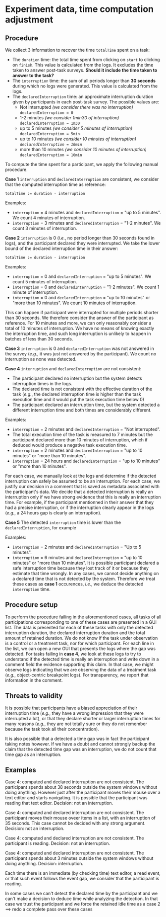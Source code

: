 # Experiment data, time computation adjustment

## Procedure

We collect 3 information to recover the time `totalTime` spent on a task:
* The `duration` time: the total time spent from clicking on `start` to clicking on `finish`. This value is calculated from the logs. It excludes the time taken to answer post-task surveys. **Should it include the time taken to answer to the task?** 
* The `interruption` time: the sum of all periods longer than __30 seconds__ during which no logs were generated. This value is calculated from the logs.
* The `declaredInterruption` time: an approximate interruption duration given by participants in each post-task survey. The possible values are:
	* Not interrupted *(we consider there was no interruption)* `declaredInterruption = 0`
	* 1-2 minutes *(we consider 1min30 of interruption)* `declaredInterruption = 1m30`
	* up to 5 minutes *(we consider 5 minutes of interruption)* `declaredInterruption = 5min`
	* up to 10 minutes *(we consider 10 minutes of interruption) `declaredInterruption = 10min`*
	* more than 10 minutes *(we consider 10 minutes of interruption)* `declaredInterruption = 10min`
  
To compute the time spent for a participant, we apply the following manual procedure.

**Case 1**
`interruption` and `declaredInterruption` are consistent, we consider that the computed interruption time as reference:
```Smalltalk
totalTime := duration - interruption
```

Examples:
- `interruption` = 4 minutes and `declaredInterruption` = "up to 5 minutes". We count 4 minutes of interruption.
- `interruption` = 3 minutes and `declaredInterruption` = "1-2 minutes". We count 3 minutes of interruption.


**Case 2**
`interruption` is 0 (*i.e.*, no period longer than 30 seconds found in logs), and the participant declared they were interrupted. We take the lower bound of the declared interruption time in their answer: 
```Smalltalk
totalTime := duration - interruption
```
Examples:
- `interruption` = 0 and `declaredInterruption` = "up to 5 minutes". We count 5 minutes of interruption.
- `interruption` = 0 and `declaredInterruption` = "1-2 minutes". We count 1 minute of interruption.
- `interruption` = 0 and `declaredInterruption` = "up to 10 minutes" or "more than 10 minutes". We count 10 minutes of interruption.

This can happen if participant were interrupted for multiple periods shorter than 30 seconds. We therefore consider the answer of the participant as reference. For 10 minutes and more, we can only reasonably consider a total of 10 minutes of interruption. We have no means of knowing exactly the interruption time, and such long interruption is unlikely to happen in batches of less than 30 seconds.

**Case 3**
`interruption` is 0 and `declaredInterruption` was not answered in the survey (*e.g.*, it was just not answered by the participant). We count no interruption as none was detected.

**Case 4**
`interruption` and `declaredInterruption` are not consistent:
* The participant declared no interruption but the system detects interruption times in the logs. 
* The declared time is not consistent with the effective duration of the task (*e.g.*, the declared interruption time is higher than the task execution time and it would put the task execution time below 0)
* The participant declared an interruption time, but the system detected a different interruption time and both times are considerably different.

Examples:
- `interruption` = 2 minutes and `declaredInterruption` = "Not interrupted".
- The total execution time of the task is measured to 7 minutes but the participant declared more than 10 minutes of interruption, which if deduced would produce a negative task execution time.
- `interruption` = 2 minutes and `declaredInterruption` = "up to 10 minutes" or "more than 10 minutes".
- `interruption` = 24 hours and `declaredInterruption` = "up to 10 minutes" or "more than 10 minutes".

For each case, we manually look at the logs and determine if the detected interruption can safely be assumed to be an interruption.
For each case, we justify our decision in a comment that is saved as metadata associated with the participant's data.
We decide that a detected interruption is really an interruption only if we have strong evidence that this is really an interruption time.
For example, if the participant mentionned in their answer that they had a precise interruption, or if the interruption clearly appear in the logs (*e.g.*, a 24 hours gap is clearly an interruption).

**Case 5**
The detected `interruption` time is lower than the `declaredInterruption`, for example

Examples:
- `interruption` = 2 minutes and `declaredInterruption` = "Up to 5 minutes".
- `interruption` = 6 minutes and `declaredInterruption` = "up to 10 minutes" or "more than 10 minutes".
It is possible participant declared a safe interruption time because they lost track of it or because they estimate that time wrongly.
In any cases, we cannot decide anything on a declared time that is not detected by the system.
Therefore we treat these cases as **case 1** occurences, *i.e.*, we deduce the detected `interruption` time.


## Procedure setup

To perform the procedure failing in the aforementioned cases, all tasks of all participations corresponding to one of these cases are presented in a GUI list.
The data is presented for each of these tasks with only the detected interruption duration, the declared interruption duration and the total amount of retained duration.
We do not know if the task under observation is a control or a treatment task, nor for which participant.
For each line in the list, we can open a new GUI that presents the logs where the gap was detected.
For tasks failing in **case 4**, we look at these logs to try to understand if the detected time is really an interruption and write down in a comment field the evidence supporting this claim.
In that case, we might observe logs indicating that we are observing the data of a treatment task (*e.g.*, object-centric breakpoint logs). 
For transparency, we report that information in the comment.


## Threats to validity

It is possible that participants have a biased appreciation of their interruption time (*e.g.*, they have a wrong impression that they were interrupted a lot), or that they declare shorter or larger interruption times for many reasons (*e.g.*, they are not totally sure or they do not remember because the task took all their concentration).

It is also possible that a detected a time gap was in fact the participant taking notes however.
If we have a doubt and cannot strongly backup the claim that the detected time gap was an interruption, we do not count that time gap as an interruption.

## Examples

Case 4: computed and declared interruption are not consistent.
The participant spends about 38 seconds outside the system windows without doing anything.
However just after the participant moves their mouse over a text editor and starts navigating. 
It is possible that the participant was reading that text editor.
Decision:  not an  interruption.

Case 4: computed and declared interruption are not consistent.
The participant moves their mouse oveer items in a list, with an interruption of 35 seconds.
This case cannot be decided with any strong argument.
Decision: not an interruption.

Case 4: computed and declared interruption are not consistent.
The participant is reading.
Decision: not an interruption.

Case 4: computed and declared interruption are not consistent.
The participant spends about 3 minutes outside the system windows without doing anything.
Decision:  interruption.


Each time there is an immediate (by checking time) text editor, a read event, or that such event follows the event gap, we consider that the participant is reading.

In some cases we can't detect the declared time by the participant and we can't make a decision to deduce time while analyzing the detection. In that case we trust the participant and we force the retained idle time as a case 2 ==> redo a complete pass over these cases